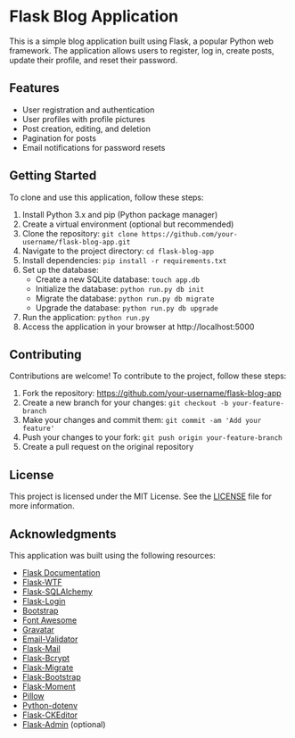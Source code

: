 # Flask Blog Application

This is a simple blog application built using Flask, a popular Python web framework. The application allows users to register, log in, create posts, update their profile, and reset their password.

## Features

- User registration and authentication
- User profiles with profile pictures
- Post creation, editing, and deletion
- Pagination for posts
- Email notifications for password resets

## Getting Started

To clone and use this application, follow these steps:

1. Install Python 3.x and pip (Python package manager)
2. Create a virtual environment (optional but recommended)
3. Clone the repository: `git clone https://github.com/your-username/flask-blog-app.git`
4. Navigate to the project directory: `cd flask-blog-app`
5. Install dependencies: `pip install -r requirements.txt`
6. Set up the database:
   - Create a new SQLite database: `touch app.db`
   - Initialize the database: `python run.py db init`
   - Migrate the database: `python run.py db migrate`
   - Upgrade the database: `python run.py db upgrade`
7. Run the application: `python run.py`
8. Access the application in your browser at http://localhost:5000

## Contributing

Contributions are welcome! To contribute to the project, follow these steps:

1. Fork the repository: https://github.com/your-username/flask-blog-app
2. Create a new branch for your changes: `git checkout -b your-feature-branch`
3. Make your changes and commit them: `git commit -am 'Add your feature'`
4. Push your changes to your fork: `git push origin your-feature-branch`
5. Create a pull request on the original repository

## License

This project is licensed under the MIT License. See the [LICENSE](https://github.com/your-username/flask-blog-app/blob/main/LICENSE) file for more information.

## Acknowledgments

This application was built using the following resources:

- [Flask Documentation](https://flask.palletsprojects.com/en/2.0.x/)
- [Flask-WTF](https://flask-wtf.readthedocs.io/en/stable/)
- [Flask-SQLAlchemy](https://flask-sqlalchemy.palletsprojects.com/en/2.x/)
- [Flask-Login](https://flask-login.readthedocs.io/en/latest/)
- [Bootstrap](https://getbootstrap.com/)
- [Font Awesome](https://fontawesome.com/)
- [Gravatar](https://en.gravatar.com/)
- [Email-Validator](https://email-validator.readthedocs.io/en/latest/)
- [Flask-Mail](https://pythonhosted.org/Flask-Mail/)
- [Flask-Bcrypt](https://flask-bcrypt.readthedocs.io/en/latest/)
- [Flask-Migrate](https://flask-migrate.readthedocs.io/en/latest/)
- [Flask-Bootstrap](https://pythonhosted.org/Flask-Bootstrap/)
- [Flask-Moment](https://flask-moment.readthedocs.io/en/latest/)
- [Pillow](https://pillow.readthedocs.io/en/stable/)
- [Python-dotenv](https://github.com/theskumar/python-dotenv)
- [Flask-CKEditor](https://flask-ckeditor.readthedocs.io/en/latest/)
- [Flask-Admin](https://flask-admin.readthedocs.io/en/latest/) (optional)

